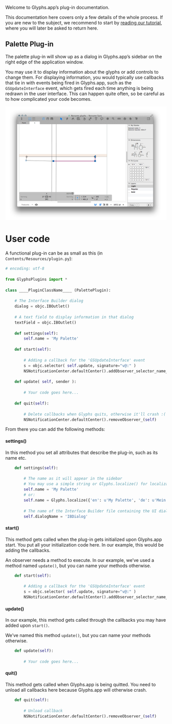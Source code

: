 Welcome to Glyphs.app’s plug-in documentation. 

This documentation here covers only a few details of the whole process. If you are new to the subject, we recommend to start by [reading our tutorial](https://glyphsapp.com/tutorials/plugins), where you will later be asked to return here.

## Palette Plug-in

The palette plug-in will show up as a dialog in Glyphs.app’s sidebar on the right edge of the application window. 

You may use it to display information about the glyphs or add controls to change them.
For displaying information, you would typically use callbacks that tie in with events being fired in Glyphs.app, such as the `GSUpdateInterface` event, which gets fired each time anything is being redrawn in the user interface. This can happen quite often, so be careful as to how complicated your code becomes.

![](../_Readme_Images/palette.png)


# User code

A functional plug-in can be as small as this (in `Contents/Resources/plugin.py`):

```python
# encoding: utf-8

from GlyphsPlugins import *

class ____PluginClassName____ (PalettePlugin):

	# The Interface Builder dialog
	dialog = objc.IBOutlet()

	# A text field to display information in that dialog
	textField = objc.IBOutlet()
	
	def settings(self):
		self.name = 'My Palette'
	
	def start(self):

		# Adding a callback for the 'GSUpdateInterface' event
		s = objc.selector( self.update, signature="v@:" )
		NSNotificationCenter.defaultCenter().addObserver_selector_name_object_( self, s, "GSUpdateInterface", None )

	def update( self, sender ):

		# Your code goes here...

	def quit(self):
		
		# Delete callbacks when Glyphs quits, otherwise it'll crash :( 
		NSNotificationCenter.defaultCenter().removeObserver_(self)
```

From there you can add the following methods:

#### settings()

In this method you set all attributes that describe the plug-in, such as its name etc.


```python
	def settings(self):

		# The name as it will appear in the sidebar
		# You may use a simple string or Glyphs.localize() for localizations (see http://docu.glyphsapp.com#localize)
		self.name = 'My Palette'
		# or:
		self.name = Glyphs.localize({'en': u'My Palette', 'de': u'Mein Palette'})

		# The name of the Interface Builder file containing the UI dialog, without file extension
		self.dialogName = 'IBDialog'
```

#### start()

This method gets called when the plug-in gets initialized upon Glyphs.app start.
You put all your initialization code here.
In our example, this would be adding the callbacks.

An observer needs a method to execute. In our example, we’ve used a method named `update()`, but you can name your methods otherwise.

```python
	def start(self):

		# Adding a callback for the 'GSUpdateInterface' event
		s = objc.selector( self.update, signature="v@:" )
		NSNotificationCenter.defaultCenter().addObserver_selector_name_object_( self, s, "GSUpdateInterface", None )
```

#### update()

In our example, this method gets called through the callbacks you may have added upon `start()`.

We’ve named this method `update()`, but you can name your methods otherwise.

```python
	def update(self):

		# Your code goes here...
```

#### quit()

This method gets called when Glyphs.app is being quitted.
You need to unload all callbacks here because Glyphs.app will otherwise crash.

```python
	def quit(self):

		# Unload callback
		NSNotificationCenter.defaultCenter().removeObserver_(self)
```
